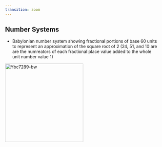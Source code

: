 ```yaml
---
transition: zoom
---
```


## Number Systems

- Babylonian number system showing fractional portions of base 60 units to represent an approximation of the square root of 2 (24, 51, and 10 are are the numreators of each fractional place value added to the whole unit number value 1)

<div class="paragraph">
    <p>
        <span class="image">
            <a title="Bill Casselman / CC BY-SA (http://creativecommons.org/licenses/by-sa/3.0/)" href="https://commons.wikimedia.org/wiki/File:Ybc7289-bw.jpg"><img width="256" alt="Ybc7289-bw" src="https://upload.wikimedia.org/wikipedia/commons/0/0b/Ybc7289-bw.jpg"></a>
        </span>
    </p>
</div>

